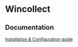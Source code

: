 # Wincollect

## Documentation

[Installation & Configuration guide](https://www.ibm.com/docs/en/SS42VS_SHR/pdf/b_wincollect.pdf)